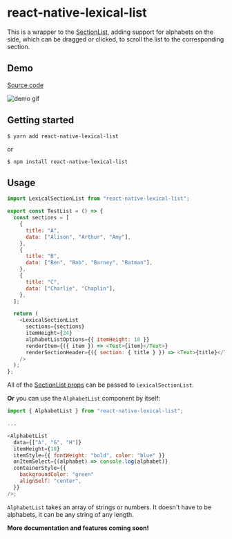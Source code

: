 # react-native-lexical-list

This is a wrapper to the [SectionList](https://reactnative.dev/docs/sectionlist), adding support for alphabets on the
side, which can be dragged or clicked, to scroll the list to the corresponding section.

## Demo

[Source code](./demo)

![demo gif](https://github.com/kkaushik90/react-native-lexical-list/blob/master/demo/lexical_list_demo_1.gif?raw=true)

## Getting started

`$ yarn add react-native-lexical-list`

or

`$ npm install react-native-lexical-list`

## Usage

```javascript
import LexicalSectionList from "react-native-lexical-list";

export const TestList = () => {
  const sections = [
    {
      title: "A",
      data: ["Alison", "Arthur", "Amy"],
    },
    {
      title: "B",
      data: ["Ben", "Bob", "Barney", "Batman"],
    },
    {
      title: "C",
      data: ["Charlie", "Chaplin"],
    },
  ];

  return (
    <LexicalSectionList
      sections={sections}
      itemHeight={24}
      alphabetListOptions={{ itemHeight: 18 }}
      renderItem={({ item }) => <Text>{item}</Text>}
      renderSectionHeader={({ section: { title } }) => <Text>{title}</Text>}
    />
  );
};
```

All of the [SectionList props](https://reactnative.dev/docs/sectionlist#props) can be passed to `LexicalSectionList`.

**Or** you can use the `AlphabetList` component by itself:

```javascript
import { AlphabetList } from "react-native-lexical-list";

...

<AlphabetList
  data={["A", "G", "H"]}
  itemHeight={18}
  itemStyle={{ fontWeight: "bold", color: "blue" }}
  onItemSelect={(alphabet) => console.log(alphabet)}
  containerStyle={{
    backgroundColor: "green"
    alignSelf: "center",
  }}
/>;
```

`AlphabetList` takes an array of strings or numbers. It doesn't have to be alphabets, it can be any string of any
length.

**More documentation and features coming soon!**
